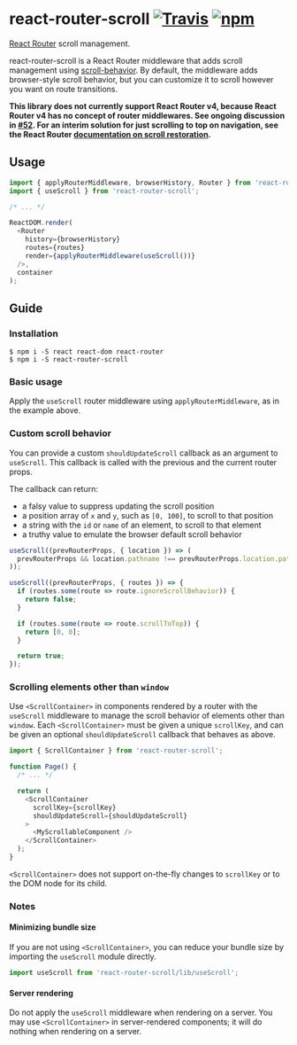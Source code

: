 # react-router-scroll [![Travis][build-badge]][build] [![npm][npm-badge]][npm]

[React Router](https://github.com/reactjs/react-router) scroll management.

react-router-scroll is a React Router middleware that adds scroll management using [scroll-behavior](https://github.com/taion/scroll-behavior). By default, the middleware adds browser-style scroll behavior, but you can customize it to scroll however you want on route transitions.

**This library does not currently support React Router v4, because React Router v4 has no concept of router middlewares. See ongoing discussion in [#52](https://github.com/taion/react-router-scroll/issues/52). For an interim solution for just scrolling to top on navigation, see the React Router [documentation on scroll restoration](https://reacttraining.com/react-router/web/guides/scroll-restoration).**

## Usage

```js
import { applyRouterMiddleware, browserHistory, Router } from 'react-router';
import { useScroll } from 'react-router-scroll';

/* ... */

ReactDOM.render(
  <Router
    history={browserHistory}
    routes={routes}
    render={applyRouterMiddleware(useScroll())}
  />,
  container
);
```

## Guide

### Installation

```shell
$ npm i -S react react-dom react-router
$ npm i -S react-router-scroll
```

### Basic usage

Apply the `useScroll` router middleware using `applyRouterMiddleware`, as in the example above.

### Custom scroll behavior

You can provide a custom `shouldUpdateScroll` callback as an argument to `useScroll`. This callback is called with the previous and the current router props.

The callback can return:

- a falsy value to suppress updating the scroll position
- a position array of `x` and `y`, such as `[0, 100]`, to scroll to that position
- a string with the `id` or `name` of an element, to scroll to that element
- a truthy value to emulate the browser default scroll behavior

```js
useScroll((prevRouterProps, { location }) => (
  prevRouterProps && location.pathname !== prevRouterProps.location.pathname
));

useScroll((prevRouterProps, { routes }) => {
  if (routes.some(route => route.ignoreScrollBehavior)) {
    return false;
  }

  if (routes.some(route => route.scrollToTop)) {
    return [0, 0];
  }

  return true;
});
```

### Scrolling elements other than `window`

Use `<ScrollContainer>` in components rendered by a router with the `useScroll` middleware to manage the scroll behavior of elements other than `window`. Each `<ScrollContainer>` must be given a unique `scrollKey`, and can be given an optional `shouldUpdateScroll` callback that behaves as above.

```js
import { ScrollContainer } from 'react-router-scroll';

function Page() {
  /* ... */

  return (
    <ScrollContainer
      scrollKey={scrollKey}
      shouldUpdateScroll={shouldUpdateScroll}
    >
      <MyScrollableComponent />
    </ScrollContainer>
  );
}
```

`<ScrollContainer>` does not support on-the-fly changes to `scrollKey` or to the DOM node for its child.

### Notes

#### Minimizing bundle size

If you are not using `<ScrollContainer>`, you can reduce your bundle size by importing the `useScroll` module directly.

```js
import useScroll from 'react-router-scroll/lib/useScroll';
```

#### Server rendering

Do not apply the `useScroll` middleware when rendering on a server. You may use `<ScrollContainer>` in server-rendered components; it will do nothing when rendering on a server.

[build-badge]: https://img.shields.io/travis/taion/react-router-scroll/master.svg
[build]: https://travis-ci.org/taion/react-router-scroll

[npm-badge]: https://img.shields.io/npm/v/react-router-scroll.svg
[npm]: https://www.npmjs.org/package/react-router-scroll

